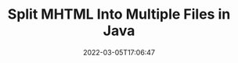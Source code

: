 ---
############################# Static ############################
layout: "auto-gen"
date: 2022-03-05T17:06:47
draft: false

############################# Head ############################
head_title: "Split MHTML into Multiple Files in Java"
head_description: "Java users to split a single MHTML file into several files based on page numbers, page intervals, even or odd pages using documents merger API."

############################# Header ############################
title: "Split MHTML Into Multiple Files in Java"
description: "Split a single MHTML file into several resultant files based on page numbers, page intervals, even or odd pages using documents merger API for Java & J2SE applications."
bg_image: "https://cms.admin.containerize.com/templates/aspose/App_Themes/V3/images/bg/header1.png"
bg_overlay: false
button:
    enable: true
    icon: "fas fa-arrow-down"
    label: "Download Free Trial"
    link: "https://downloads.groupdocs.com/merger/java"

############################# SubMenu ############################
submenu:
    enable: true

    left:
        img_alt: "GroupDocs.Merger for Java"
        image: "https://cms.admin.containerize.com/templates/groupdocs/images/product-logos/90x90-noborder/groupdocs-merger-java.png"
        product: "GroupDocs.Merger"
        platform: "Java"

    middle:
        button:

            # button loop
            - link: "https://apireference.groupdocs.com/merger/java"
              text: "API Reference"

            # button loop
            - link: "https://github.com/groupdocs-merger"
              text: "Code Examples"

            # button loop
            - link: "https://products.groupdocs.app/merger/family"
              text: "Live Demos"

            # button loop
            - link: "https://purchase.groupdocs.com/pricing/merger/java"
              text: "Pricing"

    right:
        link_download: "https://downloads.groupdocs.com/merger"
        link_learn: "https://docs.groupdocs.com/merger/java"
        link_buy: "https://purchase.groupdocs.com"

############################# About ############################
about:
    enable: true
    title: "About GroupDocs.Merger for Java API"
    content: |
        GroupDocs.Merger for Java library offers a simple solution to safely merge & split between a wide range of document formats including PDF, Microsoft Office (Word, Excel, PowerPoint, OneNote), OpenDocument, HTML, images and many others within .NET applications. By adding just a few lines of the code, perform several document operations such as move, remove, rotate, swap, extract or change the orientation of pages within the documents. The documents merging API also supports previewing document pages as an image to analyse the document structure, formatting and content on the page.
        
        GroupDocs.Merger APIs are well supported on all major operating systems and Java versions including J2SE 7.0 (1.7), J2SE 8.0 (1.8) and Java 10.

############################# Steps ############################
steps:
    enable: true
    title_left: "Split MHTML File By Pages in Java"
    content_left: |
        [GroupDocs.Merger](/merger/java/) makes it easy for Java developers to split a single MHTML file into multiple resultant files by implementing a few easy steps.

        *   Initialize **PageSplitOptions**with output files path format.
        *   Create new instance of **Merger**and pass source document path as a constructor parameter.
        *   Call **split** and pass **PageSplitOptions** objecte resultant documents.
        
    title_right: "System Requirements"
    content_right: |
        GroupDocs.Merger for Java APIs are supported on all major platforms and operating systems. Before executing the code below, please make sure that you have the following prerequisites installed on your system.

        *   Operating Systems: Microsoft Windows, Linux, MacOS
        *   Development Environments: NetBeans, IntelliJ IDEA, Eclipse
        *   Frameworks: Java 7 (1.7) and above
        *   Download the latest version of GroupDocs.Merger for Java from [Maven](https://repository.groupdocs.com/webapp/#/artifacts/browse/tree/General/repo/com/groupdocs/groupdocs-merger)
        
    code: |
        ```java
        // Split MHTML file using GroupDocs.Merger API
        String filePath = "input.pdf";
        String filePathOut = "output.pdf";

        // Initialise PageSplitOptions class with output files path format
        PageSplitOptions splitOptions = new PageSplitOptions(filePathOut, new int[] { 3, 6, 8 });

        // Instantiate Merger with input MHTML document
        Merger merger = new Merger("input.mhtml");
        // Call split method and pass SplitOptions object to save resultant documents
        merger.split(splitOptions);
            
        // Call save method and pass desired file path to save the output document
        merger.save("output.mhtml");
        ```

############################# Demos ############################
demos:
    enable: true
    title: "Live Demos - Split MHTML File Online"
    content: |
        Split MHTML file right now by visiting [GroupDocs.Merger Live Demos](https://products.groupdocs.app/splitter/mhtml) website.
        The live demo has the following benefits
        
############################# About Formats ############################
about_formats:
    enable: true
    format:
        # format loop
        - icon: "far fa-file-code"
          title: "About MHTML File Format"
          content: |
            Files with MHTML extension represent a web page archive format that can be created by a number of different applications. The format is known as archive format because it saves the web HTML code and associated resources in a single file. These resources include anything linked to the webpage such as images, applets, animations, audio files and so on. MHTML files can be opened in a variety of applications such as Internet Explorer and Microsoft Word.

          link: "https://docs.fileformat.com/web/mhtml/"

############################# More Formats ############################
more_formats:
    enable: true
    title: "Split File of Other Formats"
    content: |
        Java documents merger & split API for file formats and images. Split some of the popular file formats as stated below.
    format: 
        # format loop
        - name: "Split CSV File Pages in Java"
          link: "https://products.groupdocs.com/merger/java/split/csv/"
          description: "Comma Separated Values File"

        # format loop
        - name: "Split DOC File Pages in Java"
          link: "https://products.groupdocs.com/merger/java/split/doc/"
          description: "Microsoft Word Document"

        # format loop
        - name: "Split DOCM File Pages in Java"
          link: "https://products.groupdocs.com/merger/java/split/docm/"
          description: "Microsoft Word Macro-Enabled Document"

        # format loop
        - name: "Split DOCX File Pages in Java"
          link: "https://products.groupdocs.com/merger/java/split/docx/"
          description: "Microsoft Word Open XML Document"

        # format loop
        - name: "Split DOT File Pages in Java"
          link: "https://products.groupdocs.com/merger/java/split/dot/"
          description: "Microsoft Word Document Template"

        # format loop
        - name: "Split DOTM File Pages in Java"
          link: "https://products.groupdocs.com/merger/java/split/dotm/"
          description: "Microsoft Word Macro-Enabled Template"

        # format loop
        - name: "Split DOTX File Pages in Java"
          link: "https://products.groupdocs.com/merger/java/split/dotx/"
          description: "Word Open XML Document Template"

        # format loop
        - name: "Split EPUB File Pages in Java"
          link: "https://products.groupdocs.com/merger/java/split/epub/"
          description: "Digital E-Book File Format"

        # format loop
        - name: "Split HTML File Pages in Java"
          link: "https://products.groupdocs.com/merger/java/split/html/"
          description: "Hyper Text Markup Language"

        # format loop
        - name: "Split MHT File Pages in Java"
          link: "https://products.groupdocs.com/merger/java/split/mht/"
          description: "MIME Encapsulation of Aggregate HTML"

        # format loop
        - name: "Split ODP File Pages in Java"
          link: "https://products.groupdocs.com/merger/java/split/odp/"
          description: "OpenDocument Presentation File Format"

        # format loop
        - name: "Split ODS File Pages in Java"
          link: "https://products.groupdocs.com/merger/java/split/ods/"
          description: "Open Document Spreadsheet"

        # format loop
        - name: "Split ODT File Pages in Java"
          link: "https://products.groupdocs.com/merger/java/split/odt/"
          description: "Open Document Text"

        # format loop
        - name: "Split OTP File Pages in Java"
          link: "https://products.groupdocs.com/merger/java/split/otp/"
          description: "Origin Graph Template"

        # format loop
        - name: "Split OTT File Pages in Java"
          link: "https://products.groupdocs.com/merger/java/split/ott/"
          description: "Open Document Template"

        # format loop
        - name: "Split PDF File Pages in Java"
          link: "https://products.groupdocs.com/merger/java/split/pdf/"
          description: "Portable Document"

        # format loop
        - name: "Split POTM File Pages in Java"
          link: "https://products.groupdocs.com/merger/java/split/potm/"
          description: "Microsoft PowerPoint Template"

        # format loop
        - name: "Split POTX File Pages in Java"
          link: "https://products.groupdocs.com/merger/java/split/potx/"
          description: "Microsoft PowerPoint Open XML Template"

        # format loop
        - name: "Split PPS File Pages in Java"
          link: "https://products.groupdocs.com/merger/java/split/pps/"
          description: "Microsoft PowerPoint Slide Show"

        # format loop
        - name: "Split PPSM File Pages in Java"
          link: "https://products.groupdocs.com/merger/java/split/ppsm/"
          description: "Microsoft PowerPoint Slide Show"

        # format loop
        - name: "Split PPSX File Pages in Java"
          link: "https://products.groupdocs.com/merger/java/split/ppsx/"
          description: "PowerPoint Open XML Slide Show"

        # format loop
        - name: "Split PPT File Pages in Java"
          link: "https://products.groupdocs.com/merger/java/split/ppt/"
          description: "PowerPoint Presentation"

        # format loop
        - name: "Split PPTM File Pages in Java"
          link: "https://products.groupdocs.com/merger/java/split/pptm/"
          description: "Microsoft PowerPoint Presentation"

        # format loop
        - name: "Split PPTX File Pages in Java"
          link: "https://products.groupdocs.com/merger/java/split/pptx/"
          description: "PowerPoint Open XML Presentation"

        # format loop
        - name: "Split PS File Pages in Java"
          link: "https://products.groupdocs.com/merger/java/split/ps/"
          description: "PostScript (PS)"

        # format loop
        - name: "Split RTF File Pages in Java"
          link: "https://products.groupdocs.com/merger/java/split/rtf/"
          description: "Rich Text File Format"

        # format loop
        - name: "Split TEX File Pages in Java"
          link: "https://products.groupdocs.com/merger/java/split/tex/"
          description: "LaTeX Source Document"

        # format loop
        - name: "Split TSV File Pages in Java"
          link: "https://products.groupdocs.com/merger/java/split/tsv/"
          description: "Tab Separated Values File"

        # format loop
        - name: "Split TXT File Pages in Java"
          link: "https://products.groupdocs.com/merger/java/split/txt/"
          description: "Plain Text File Format"

        # format loop
        - name: "Split VDX File Pages in Java"
          link: "https://products.groupdocs.com/merger/java/split/vdx/"
          description: "Microsoft Visio XML Drawing File Format"

        # format loop
        - name: "Split VSDM File Pages in Java"
          link: "https://products.groupdocs.com/merger/java/split/vsdm/"
          description: "Visio Macro-Enabled Drawing"

        # format loop
        - name: "Split VSDX File Pages in Java"
          link: "https://products.groupdocs.com/merger/java/split/vsdx/"
          description: "Microsoft Visio File Format"

        # format loop
        - name: "Split VSSM File Pages in Java"
          link: "https://products.groupdocs.com/merger/java/split/vssm/"
          description: "Microsoft Visio Macro Enabled File Format"

        # format loop
        - name: "Split VSSX File Pages in Java"
          link: "https://products.groupdocs.com/merger/java/split/vssx/"
          description: "Visio Stencil File Format"

        # format loop
        - name: "Split VSTM File Pages in Java"
          link: "https://products.groupdocs.com/merger/java/split/vstm/"
          description: "Visio Macro-Enabled Drawing Template"

        # format loop
        - name: "Split VSTX File Pages in Java"
          link: "https://products.groupdocs.com/merger/java/split/vstx/"
          description: "Microsoft Visio File Format"

        # format loop
        - name: "Split VSX File Pages in Java"
          link: "https://products.groupdocs.com/merger/java/split/vsx/"
          description: "Vector Scalar Extension"

        # format loop
        - name: "Split VTX File Pages in Java"
          link: "https://products.groupdocs.com/merger/java/split/vtx/"
          description: "Microsoft Visio Drawing Template"

        # format loop
        - name: "Split XLAM File Pages in Java"
          link: "https://products.groupdocs.com/merger/java/split/xlam/"
          description: "Microsoft Excel Macro-Enabled Add-In"

        # format loop
        - name: "Split XLS File Pages in Java"
          link: "https://products.groupdocs.com/merger/java/split/xls/"
          description: "Microsoft Excel Binary File Format"

        # format loop
        - name: "Split XLSB File Pages in Java"
          link: "https://products.groupdocs.com/merger/java/split/xlsb/"
          description: "Microsoft Excel Binary Spreadsheet File"

        # format loop
        - name: "Split XLSM File Pages in Java"
          link: "https://products.groupdocs.com/merger/java/split/xlsm/"
          description: "Microsoft Excel Macro-Enabled Spreadsheet"

        # format loop
        - name: "Split XLSX File Pages in Java"
          link: "https://products.groupdocs.com/merger/java/split/xlsx/"
          description: "Microsoft Excel Open XML Spreadsheet"

        # format loop
        - name: "Split XLT File Pages in Java"
          link: "https://products.groupdocs.com/merger/java/split/xlt/"
          description: "Microsoft Excel Template"

        # format loop
        - name: "Split XLTM File Pages in Java"
          link: "https://products.groupdocs.com/merger/java/split/xltm/"
          description: "Microsoft Excel Macro-Enabled Template"

        # format loop
        - name: "Split XLTX File Pages in Java"
          link: "https://products.groupdocs.com/merger/java/split/xltx/"
          description: "Microsoft Excel Open XML Template"

        # format loop
        - name: "Split XPS File Pages in Java"
          link: "https://products.groupdocs.com/merger/java/split/xps/"
          description: "Open XML Paper Specification"



############################# Back to top ###############################
back_to_top:
    enable: true
---